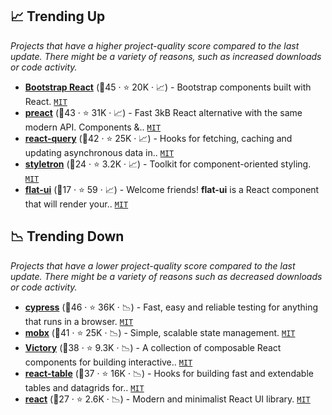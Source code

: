 ## 📈 Trending Up

_Projects that have a higher project-quality score compared to the last update. There might be a variety of reasons, such as increased downloads or code activity._

- <b><a href="https://github.com/react-bootstrap/react-bootstrap">Bootstrap React</a></b> (🥇45 ·  ⭐ 20K · 📈) - Bootstrap components built with React. <code><a href="http://bit.ly/34MBwT8">MIT</a></code> <code><img src="https://getbootstrap.com/docs/5.0/assets/img/favicons/favicon-32x32.png" style="display:inline;" width="13" height="13"></code>
- <b><a href="https://github.com/preactjs/preact">preact</a></b> (🥇43 ·  ⭐ 31K · 📈) - Fast 3kB React alternative with the same modern API. Components &.. <code><a href="http://bit.ly/34MBwT8">MIT</a></code>
- <b><a href="https://github.com/tannerlinsley/react-query">react-query</a></b> (🥈42 ·  ⭐ 25K · 📈) - Hooks for fetching, caching and updating asynchronous data in.. <code><a href="http://bit.ly/34MBwT8">MIT</a></code>
- <b><a href="https://github.com/styletron/styletron">styletron</a></b> (🥉24 ·  ⭐ 3.2K · 📈) - Toolkit for component-oriented styling. <code><a href="http://bit.ly/34MBwT8">MIT</a></code>
- <b><a href="https://github.com/githubocto/flat-ui">flat-ui</a></b> (🥉17 ·  ⭐ 59 · 📈) - Welcome friends! **flat-ui** is a React component that will render your.. <code><a href="http://bit.ly/34MBwT8">MIT</a></code>

## 📉 Trending Down

_Projects that have a lower project-quality score compared to the last update. There might be a variety of reasons such as decreased downloads or code activity._

- <b><a href="https://github.com/cypress-io/cypress">cypress</a></b> (🥈46 ·  ⭐ 36K · 📉) - Fast, easy and reliable testing for anything that runs in a browser. <code><a href="http://bit.ly/34MBwT8">MIT</a></code>
- <b><a href="https://github.com/mobxjs/mobx">mobx</a></b> (🥈41 ·  ⭐ 25K · 📉) - Simple, scalable state management. <code><a href="http://bit.ly/34MBwT8">MIT</a></code>
- <b><a href="https://github.com/FormidableLabs/victory">Victory</a></b> (🥈38 ·  ⭐ 9.3K · 📉) - A collection of composable React components for building interactive.. <code><a href="http://bit.ly/34MBwT8">MIT</a></code>
- <b><a href="https://github.com/tannerlinsley/react-table">react-table</a></b> (🥇37 ·  ⭐ 16K · 📉) - Hooks for building fast and extendable tables and datagrids for.. <code><a href="http://bit.ly/34MBwT8">MIT</a></code>
- <b><a href="https://github.com/geist-org/geist-ui">react</a></b> (🥉27 ·  ⭐ 2.6K · 📉) - Modern and minimalist React UI library. <code><a href="http://bit.ly/34MBwT8">MIT</a></code>

